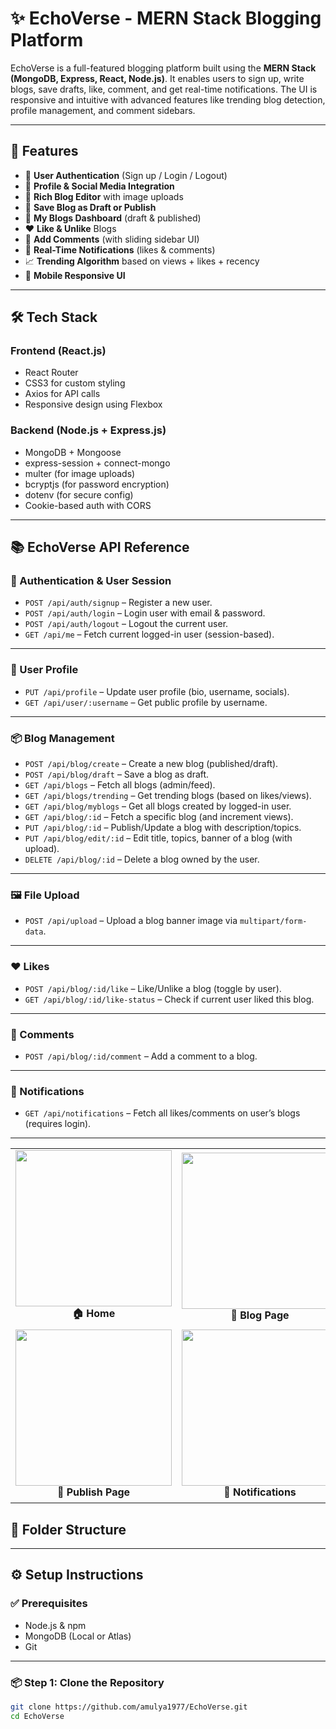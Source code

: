 # ✨ EchoVerse - MERN Stack Blogging Platform

EchoVerse is a full-featured blogging platform built using the **MERN Stack (MongoDB, Express, React, Node.js)**. It enables users to sign up, write blogs, save drafts, like, comment, and get real-time notifications. The UI is responsive and intuitive with advanced features like trending blog detection, profile management, and comment sidebars.

---

## 🚀 Features

- 🔐 **User Authentication** (Sign up / Login / Logout)
- 🧑 **Profile & Social Media Integration**
- 📝 **Rich Blog Editor** with image uploads
- 💾 **Save Blog as Draft or Publish**
- 📰 **My Blogs Dashboard** (draft & published)
- ❤️ **Like & Unlike** Blogs
- 💬 **Add Comments** (with sliding sidebar UI)
- 🔔 **Real-Time Notifications** (likes & comments)
- 📈 **Trending Algorithm** based on views + likes + recency
- 📱 **Mobile Responsive UI**

---

## 🛠️ Tech Stack

### Frontend (React.js)

- React Router
- CSS3 for custom styling
- Axios for API calls
- Responsive design using Flexbox

### Backend (Node.js + Express.js)

- MongoDB + Mongoose
- express-session + connect-mongo
- multer (for image uploads)
- bcryptjs (for password encryption)
- dotenv (for secure config)
- Cookie-based auth with CORS

---
## 📚 EchoVerse API Reference

### 🔐 Authentication & User Session
- `POST /api/auth/signup` – Register a new user.
- `POST /api/auth/login` – Login user with email & password.
- `POST /api/auth/logout` – Logout the current user.
- `GET /api/me` – Fetch current logged-in user (session-based).

---

### 👤 User Profile
- `PUT /api/profile` – Update user profile (bio, username, socials).
- `GET /api/user/:username` – Get public profile by username.

---

### 📦 Blog Management
- `POST /api/blog/create` – Create a new blog (published/draft).
- `POST /api/blog/draft` – Save a blog as draft.
- `GET /api/blogs` – Fetch all blogs (admin/feed).
- `GET /api/blogs/trending` – Get trending blogs (based on likes/views).
- `GET /api/blog/myblogs` – Get all blogs created by logged-in user.
- `GET /api/blog/:id` – Fetch a specific blog (and increment views).
- `PUT /api/blog/:id` – Publish/Update a blog with description/topics.
- `PUT /api/blog/edit/:id` – Edit title, topics, banner of a blog (with upload).
- `DELETE /api/blog/:id` – Delete a blog owned by the user.

---

### 🖼️ File Upload
- `POST /api/upload` – Upload a blog banner image via `multipart/form-data`.

---

### ❤️ Likes
- `POST /api/blog/:id/like` – Like/Unlike a blog (toggle by user).
- `GET /api/blog/:id/like-status` – Check if current user liked this blog.

---

### 💬 Comments
- `POST /api/blog/:id/comment` – Add a comment to a blog.

---

### 🔔 Notifications
- `GET /api/notifications` – Fetch all likes/comments on user’s blogs (requires login).

---
<table>
  <tr>
    <td align="center">
      <img src="https://github.com/user-attachments/assets/65ee53ff-7517-4e45-930e-8d2fdbbd8cde" width="250"/><br>
      <b>🏠 Home</b>
    </td>
    <td align="center">
      <img src="https://github.com/user-attachments/assets/81d12453-93b8-40b3-916e-938222383566" width="250"/><br>
      <b>📝 Blog Page</b>
    </td>
    <td align="center">
      <img src="https://github.com/user-attachments/assets/b7e2e714-4cab-4a63-8b04-31fb37b8a99f" width="250"/><br>
      <b>✏️ Edit Blog</b>
    </td>
  </tr>
  <tr>
    <td align="center">
      <img src="https://github.com/user-attachments/assets/d511209f-7642-489d-be28-4787c643184f" width="250"/><br>
      <b>🚀 Publish Page</b>
    </td>
    <td align="center">
      <img src="https://github.com/user-attachments/assets/a016e9d5-4f20-4923-9aab-0f7551b08cd0" width="250"/><br>
      <b>🔔 Notifications</b>
    </td>
    <td align="center">
      <img src="https://github.com/user-attachments/assets/852a24d2-a6ac-446b-b87a-6691399963ce" width="250"/><br>
      <b>📚 Blogs Dashboard</b>
    </td>
  </tr>
</table>






## 📁 Folder Structure

---

## ⚙️ Setup Instructions

### ✅ Prerequisites

- Node.js & npm
- MongoDB (Local or Atlas)
- Git

---

### 📦 Step 1: Clone the Repository

```bash
git clone https://github.com/amulya1977/EchoVerse.git
cd EchoVerse



